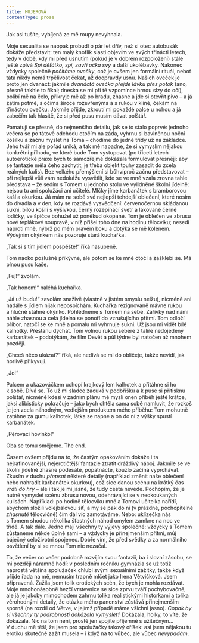 ```yaml
---
title: HUJEROVÁ
contentType: prose
---
```


Jak asi tušíte, vybíjená ze mě roupy nevyhnala.

Moje sexualita se naopak probudí o pár let dřív, než si otec autobusák dokáže představit: ten malý knoflík slasti objevím ve svých třinácti letech, tedy v době, kdy mi před usnutím (pokud je v dobrém rozpoložení) stále ještě zpívá _Spi děťátko, spi, zavři očka svý_ a další ukolébavky. Nakonec vždycky společně _počítáme ovečky_, což je ovšem jen formální rituál, neboť táta nikdy nemá trpělivost čekat, až doopravdy usnu. Našich oveček je proto jen dvanáct: jakmile _dvanáctá ovečka přejde lávku_ _přes potok_ (ano, přesně takhle to říkal; dneska se mi při té vzpomínce hrnou slzy do očí), políbí mě na čelo, přikryje mě až po bradu, zhasne a jde si otevřít pivo – a já zatím potmě, s očima široce rozevřenýma a s rukou v klíně, čekám na třináctou ovečku. Jakmile přijde, zkroutí mi pokaždé palce u nohou a já zabečím tak hlasitě, že si před pusu musím dávat polštář.

Pamatuji se přesně, do nejmenšího detailu, jak se to stalo poprvé: jednoho večera se po tátově odchodu otočím na záda, vyhrnu si bavlněnou noční košilku a začnu myslet na Toma – chodíme do jedné třídy už na základce. Jeho tvář mi ale pořád uniká, a tak mě napadne, že si vymyslím nějakou konkrétní příhodu, ve které bude Tom vystupovat (po třiceti letech autoerotické praxe bych to samozřejmě dokázala formulovat přesněji: aby se fantazie měla čeho zachytit, je třeba objekt touhy zasadit do zcela reálných kulis). Bez velkého přemýšlení si bůhvíproč začnu představovat – při nejlepší vůli vám nedokážu vysvětlit, kde se ve mně vzala zrovna tahle představa – že sedím s Tomem u jednoho stolu ve vylidněné školní jídelně: nejsou tu ani spolužáci ani učitelé. Mlčky jíme karbanátek s bramborovou kaší a okurkou. Já mám na sobě své nejlepší tehdejší oblečení, které nosím do divadla a v den, kdy se rozdává vysvědčení: červenočernou skládanou sukni, bílou košili s výšivkou, černý rozepínací svetr a lakované černé lodičky, ve špičce bohužel už poněkud okopané. Tom je oblečen ve zbrusu nové teplákové soupravě, v níž přišel toho dne na hodinu tělocviku; nesedí naproti mně, nýbrž po mém pravém boku a dotýká se mě kolenem. Výdejním okýnkem nás pozoruje stará kuchařka.

„Tak si s tím jídlem pospěšte!“ říká nasupeně.

Tom naoko poslušně přikývne, ale potom se ke mně otočí a zašklebí se. Má plnou pusu kaše.

„Fuj!“ zvolám.

„Tak honem!“ naléhá kuchařka.

„Já už budu!“ zavolám snaživě (vlastně v jistém smyslu nelžu), nicméně ani nadále s jídlem nijak nepospíchám. Kuchařka rezignovaně mávne rukou a hlučně stáhne okýnko. Pohlédneme s Tomem na sebe. Zářivky nad námi náhle zhasnou a celá jídelna se ponoří do vzrušujícího přítmí. Tom odloží příbor, natočí se ke mně a pomalu mi vyhrnuje sukni. Už jsou mi vidět bílé kalhotky. Přestanu dýchat. Tom volnou rukou sebere z talíře nedojedený karbanátek – podotýkám, že film Devět a půl týdne byl natočen až mnohem později.

„Chceš něco ukázat?“ říká, ale nedívá se mi do obličeje, takže nevidí, jak horlivě přikyvuji.

„Jo!“

Palcem a ukazováčkem uchopí krajkový lem kalhotek a přitáhne si ho k sobě. Dívá se. To už mi sladce zacuká v podbřišku a k puse si přitisknu polštář, nicméně kdesi v zadním plánu mé mysli onen příběh ještě krátce, jaksi alibisticky pokračuje – jako bych chtěla sama sobě namluvit, že rozkoš je jen zcela náhodným, vedlejším produktem mého příběhu: Tom mohutně zatáhne za gumu kalhotek, látka se napne a on do ní z výšky spustí karbanátek.

„Pérovací hovínko!“

Oba se tomu smějeme. The end.

Časem ovšem přijdu na to, že častým opakováním dokáže i ta nejrafinovanější, nejerotičtější fantazie ztratit dráždivý náboj. Jakmile se ve školní jídelně zhasne podesáté, popatnácté, kouzlo začíná vyprchávat. Zkusím v duchu _přepsat_ některé detaily (například změnit naše oblečení nebo nahradit karbanátek okurkou), což sice danou scénu na krátký čas _vrátí do hry_ – ale i tak je mi jasné, že tudy cesta nevede. Pochopím, že je nutné vymyslet scénu zbrusu novou, odehrávající se v neokoukaných kulisách. Například: po hodině tělocviku mně a Tomovi učitelka nařídí, abychom složili volejbalovou síť, a my se pak do ní (v prázdné, pochopitelně _zhasnuté_ tělocvičně) čím dál víc zamotáváme. Nebo: uklízečka nás s Tomem shodou několika šťastných náhod omylem zamkne na noc ve třídě. A tak dále. Jedno mají všechny ty výjevy společné: vždycky s Tomem zůstaneme někde úplně sami – a vždycky je přinejmenším přítmí, můj báječný celoživotní spojenec. Dobře vím, že před svědky a za normálního osvětlení by si se mnou Tom nic nezačal.

  

To, že večer co večer podobně rozvíjím svou fantazii, ba i slovní zásobu, se mi později náramně hodí: v posledním ročníku gymnázia se už totiž naprostá většina spolužaček chlubí svými sexuálními zážitky, takže když přijde řada na mě, nemusím trapně mlčet jako Irena Větvičková. Jsem připravená. Zažila jsem tolik erotických scén, že bych je mohla rozdávat. Moje mnohonásobně hezčí vrstevnice se sice zprvu tváří pochybovačně, ale já je jakoby mimochodem zahrnu tolika realistickými historkami a tolika věrohodnými detaily, že otázka mého panenství zůstává přinejmenším sporná (na rozdíl od Větve, v jejímž případě máme všichni jasno). _Copak by si všechny ty podrobnosti dokázala vymyslet?_ Dokázala, holky, to víte, že dokázala. Nic na tom není, prostě jen spojíte příjemné s užitečným… V duchu mě těší, že jsem pro spolužačky takový oříšek: asi jsem nějakou tu erotiku skutečně zažít musela – i když na to vůbec, ale vůbec _nevypadám_.
